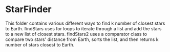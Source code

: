 # StarFinder
This folder contains various different ways to find k number of closest stars to Earth.
findStars uses for loops to iterate through a list and add the stars to a new list of closest stars.
findStars2 uses a comparator class to compare two stars' distance from Earth, sorts the list, and then returns k number of stars closest to Earth.
